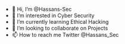 - 👋 Hi, I’m @Hassans-Sec
- 👀 I’m interested in Cyber Security
- 🌱 I’m currently learning Ethical Hacking
- 💞️ I’m looking to collaborate on Projects
- 📫 How to reach me Twitter @Hassans_Sec
